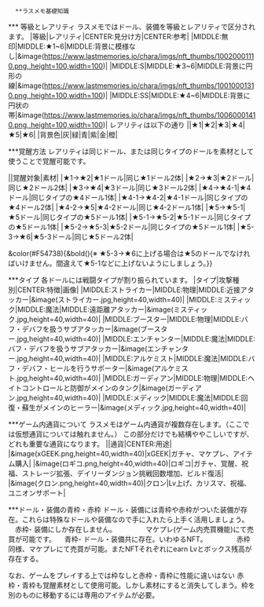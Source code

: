 
      **ラスメモ基礎知識

*** 等級とレアリティ
ラスメモではドール、装備を等級とレアリティで区分されます。
|等級|レアリティ|CENTER:見分け方|CENTER:参考|
|MIDDLE:無印|MIDDLE:★1~6|MIDDLE:背景に模様なし|&image(https://www.lastmemories.io/chara/imgs/nft_thumbs/10020001110.png,,height=100,width=100)|
|MIDDLE:S|MIDDLE:★3~6|MIDDLE:背景に円形の線|&image(https://www.lastmemories.io/chara/imgs/nft_thumbs/10010001310.png,,height=100,width=100)|
|MIDDLE:SS|MIDDLE:★4~6|MIDDLE:背景に円状の帯|&image(https://www.lastmemories.io/chara/imgs/nft_thumbs/10060001410.png,,height=100,width=100)|
レアリティは以下の通り
||★1|★2|★3|★4|★5|★6|
|背景色|灰|緑|青|紫|金|橙|

***覚醒方法
レアリティは同じドール、または同じタイプのドールを素材として使うことで覚醒可能です。

||覚醒対象|素材|
|★1→★2|★1ドール|同じ★1ドール2体|
|★2→★3|★2ドール|同じ★2ドール2体|
|★3→★4|★3ドール|同じ★3ドール2体|
|★4→★4-1|★4ドール|同じタイプの★4ドール1体|
|★4-1→★4-2|★4-1ドール|同じタイプの★4ドール2体|
|★4-2→★5|★4-2ドール|同じ★4-2ドール1体|
|★5→★5-1|★5ドール|同じタイプの★5ドール1体|
|★5-1→★5-2|★5-1ドール|同じタイプの★5ドール1体|
|★5-2→★5-3|★5-2ドール|同じタイプの★5ドール1体|
|★5-3→★6|★5-3ドール|同じ★5ドール2体|

&color(#F54738){&bold(){※ ★5-3→★6に上げる場合は★5のドールでなければいけません。間違えて★5-1などに上げないようにしましょう。}}

***タイプ
各ドールには戦闘タイプが割り振られています。
|タイプ|攻撃種別|CENTER:特徴|画像|
|MIDDLE:ストライカー|MIDDLE:物理|MIDDLE:近接アタッカー|&image(ストライカー.jpg,height=40,width=40)|
|MIDDLE:ミスティック|MIDDLE:魔法|MIDDLE:遠距離アタッカー|&image(ミスティック.jpg,height=40,width=40)|
|MIDDLE:ブースター|MIDDLE:物理|MIDDLE:バフ・デバフを扱うサブアタッカー|&image(ブースター.jpg,height=40,width=40)|
|MIDDLE:エンチャンター|MIDDLE:魔法|MIDDLE:バフ・デバフを扱うサブアタッカー|&image(エンチャンター.jpg,height=40,width=40)|
|MIDDLE:アルケミスト|MIDDLE:魔法|MIDDLE:バフ・デバフ・ヒールを行うサポーター|&image(アルケミスト.jpg,height=40,width=40)|
|MIDDLE:ガーディアン|MIDDLE:物理|MIDDLE:ヘイトコントロールと防御がメインのタンク|&image(ガーディアン.jpg,height=40,width=40)|
|MIDDLE:メディック|MIDDLE:魔法|MIDDLE:回復・蘇生がメインのヒーラー|&image(メディック.jpg,height=40,width=40)|


***ゲーム内通貨について
ラスメモはゲーム内通貨が複数存在します。（ここでは仮想通貨については触れません。）
この部分だけでも結構ややこしいですが、どれも重要な通貨になります。
||通貨|CENTER:用途|
|&image(xGEEK.png,height=40,width=40)|xGEEK|ガチャ、マケプレ、アイテム購入|
|&image(ロギコ.png,height=40,width=40)|ロギコ|ガチャ、覚醒、祝福、ストレージ拡張、デイリーダンジョン挑戦回数増加、ビルド復活|
|&image(クロン.png,height=40,width=40)|クロン|Lv上げ、カリスマ、祝福、ユニオンサポート|

***ドール・装備の青枠・赤枠
ドール・装備には青枠や赤枠がついた装備が存在。これらは特殊なドールや装備なので手に入れたら上手く活用しましょう。
　赤枠- 装備にしか存在しません。
　　　　マケプレ(ゲーム内売買機能)にて売買が可能です。
　青枠- ドール・装備共に存在。いわゆるNFT。
　　　　赤枠同様、マケプレにて売買が可能。またNFTそれぞれにearn Lvとボックス残高が存在する。

なお、ゲームをプレイする上では枠なしと赤枠・青枠に性能に違いはない
赤枠・青枠も覚醒素材として使用可能。しかし素材にすると消失してしまう。枠を別のものに移動するには専用のアイテムが必要。    
